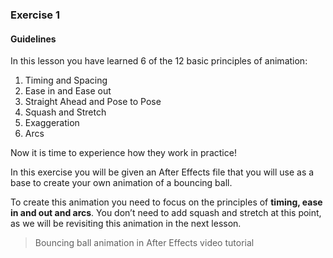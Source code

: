 ### Exercise 1

#### Guidelines

In this lesson you have learned 6 of the 12 basic principles of animation:

1. Timing and Spacing
2. Ease in and Ease out
3. Straight Ahead and Pose to Pose
4. Squash and Stretch
5. Exaggeration 
6. Arcs

Now it is time to experience how they work in practice!

In this exercise you will be given an After Effects file that you will use as a base to create your own animation of a bouncing ball.

To create this animation you need to focus on the principles of **timing, ease in and out and arcs**. You don’t need to add squash and stretch at this point, as we will be revisiting this animation in the next lesson.

>Bouncing ball animation in After Effects video tutorial